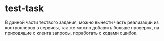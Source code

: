 # test-task
В данной части тествого задания, можно вынести часть реализации из контроллеров в сервисы, так же можно добавить больше проверок, на приходящие с клента запросы, поработать с кодами ошибок.
